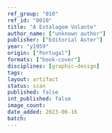 ```yaml
---
ref_group: "010"
ref_id: "0010"
title: "A Estalagem Volante"
author_name: ["unknown author"]
publisher: ["Editorial Aster"]
year: "y1959"
origin: ["Portugal"]
formats: ["book-cover"]
disciplines: [graphic-design]
tags:
layout: artifact
status: scan
published: false
int_published: false
image_count:
date_added: 2023-06-16
batch:
---
```

